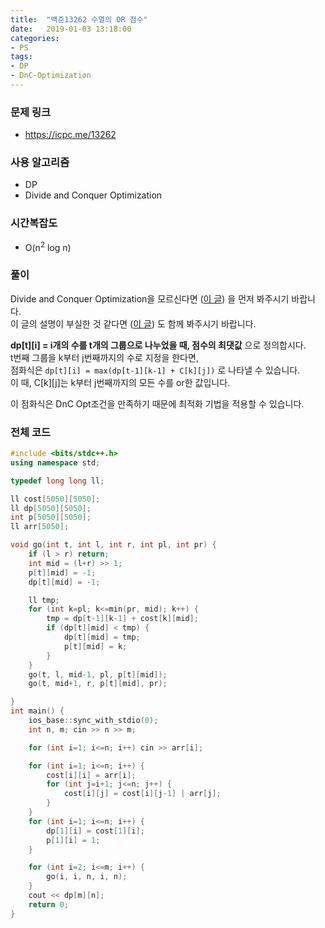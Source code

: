 ```yaml
---
title:  "백준13262 수열의 OR 점수"
date:   2019-01-03 13:18:00
categories:
- PS
tags:
- DP
- DnC-Optimization
---
```


### 문제 링크
* https://icpc.me/13262

### 사용 알고리즘
* DP
* Divide and Conquer Optimization

### 시간복잡도
* O(n<sup>2</sup> log n)

### 풀이
Divide and Conquer Optimization을 모르신다면 (<a href = "https://justicehui.github.io/hard-algorithm/2019/01/03/DnCOpt/">이 글</a>) 을 먼저 봐주시기 바랍니다.<br>
이 글의 설명이 부실한 것 같다면 (<a href = "https://justicehui.github.io/ps/2019/01/03/BOJ13261/">이 글</a>) 도 함께 봐주시기 바랍니다.

<b>dp[t][i] = i개의 수를 t개의 그룹으로 나누었을 때, 점수의 최댓값</b> 으로 정의합시다.<br>
t번째 그룹을 k부터 j번째까지의 수로 지정을 한다면,<br>
점화식은 `dp[t][i] = max(dp[t-1][k-1] + C[k][j])` 로 나타낼 수 있습니다.<br>
이 때, C[k][j]는 k부터 j번째까지의 모든 수를 or한 값입니다.

이 점화식은 DnC Opt조건을 만족하기 때문에 최적화 기법을 적용할 수 있습니다.

### 전체 코드
```cpp
#include <bits/stdc++.h>
using namespace std;

typedef long long ll;

ll cost[5050][5050];
ll dp[5050][5050];
int p[5050][5050];
ll arr[5050];

void go(int t, int l, int r, int pl, int pr) {
    if (l > r) return;
    int mid = (l+r) >> 1;
    p[t][mid] = -1;
    dp[t][mid] = -1;

    ll tmp;
    for (int k=pl; k<=min(pr, mid); k++) {
        tmp = dp[t-1][k-1] + cost[k][mid];
        if (dp[t][mid] < tmp) {
            dp[t][mid] = tmp;
            p[t][mid] = k;
        }
    }
    go(t, l, mid-1, pl, p[t][mid]);
    go(t, mid+1, r, p[t][mid], pr);

}
int main() {
	ios_base::sync_with_stdio(0);
    int n, m; cin >> n >> m;

    for (int i=1; i<=n; i++) cin >> arr[i];

    for (int i=1; i<=n; i++) {
        cost[i][i] = arr[i];
        for (int j=i+1; j<=n; j++) {
            cost[i][j] = cost[i][j-1] | arr[j];
        }
    }
    for (int i=1; i<=n; i++) {
        dp[1][i] = cost[1][i];
        p[1][i] = 1;
    }

    for (int i=2; i<=m; i++) {
        go(i, i, n, i, n);
    }
    cout << dp[m][n];
    return 0;
}
```
